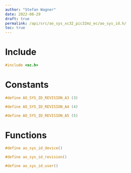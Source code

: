 ```yaml
---
author: "Stefan Wagner"
date: 2022-08-29
draft: true
permalink: /api/src/ao_sys_xc32_pic32mz_ec/ao_sys_id.h/
toc: true
---
```


# Include

```c
#include <xc.h>
```

# Constants

```c
#define AO_SYS_ID_REVISION_A3 (3)
```

```c
#define AO_SYS_ID_REVISION_A4 (4)
```

```c
#define AO_SYS_ID_REVISION_A5 (5)
```

# Functions

```c
#define ao_sys_id_device()
```

```c
#define ao_sys_id_revision()
```

```c
#define ao_sys_id_user()
```
